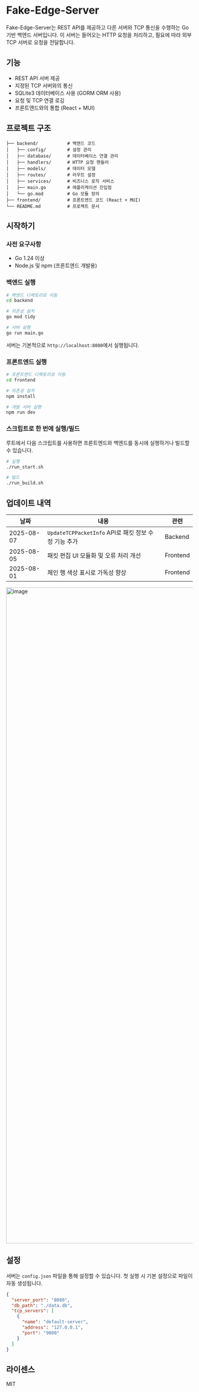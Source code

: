 # Fake-Edge-Server

Fake-Edge-Server는 REST API를 제공하고 다른 서버와 TCP 통신을 수행하는 Go 기반 백엔드 서버입니다. 이 서버는 들어오는 HTTP 요청을 처리하고, 필요에 따라 외부 TCP 서버로 요청을 전달합니다.

## 기능

- REST API 서버 제공
- 지정된 TCP 서버와의 통신
- SQLite3 데이터베이스 사용 (GORM ORM 사용)
- 요청 및 TCP 연결 로깅
- 프론트엔드와의 통합 (React + MUI)

## 프로젝트 구조

```
├── backend/           # 백엔드 코드
│   ├── config/        # 설정 관리
│   ├── database/      # 데이터베이스 연결 관리
│   ├── handlers/      # HTTP 요청 핸들러
│   ├── models/        # 데이터 모델
│   ├── routes/        # 라우트 설정
│   ├── services/      # 비즈니스 로직 서비스
│   ├── main.go        # 애플리케이션 진입점
│   └── go.mod         # Go 모듈 정의
├── frontend/          # 프론트엔드 코드 (React + MUI)
└── README.md          # 프로젝트 문서
```

## 시작하기

### 사전 요구사항

- Go 1.24 이상
- Node.js 및 npm (프론트엔드 개발용)

### 백엔드 실행

```bash
# 백엔드 디렉토리로 이동
cd backend

# 의존성 설치
go mod tidy

# 서버 실행
go run main.go
```

서버는 기본적으로 `http://localhost:8080`에서 실행됩니다.

### 프론트엔드 실행

```bash
# 프론트엔드 디렉토리로 이동
cd frontend

# 의존성 설치
npm install

# 개발 서버 실행
npm run dev
```

### 스크립트로 한 번에 실행/빌드

루트에서 다음 스크립트를 사용하면 프론트엔드와 백엔드를 동시에 실행하거나 빌드할 수 있습니다.

```bash
# 실행
./run_start.sh

# 빌드
./run_build.sh
```

## 업데이트 내역

| 날짜 | 내용 | 관련 |
| --- | --- | --- |
| 2025-08-07 | `UpdateTCPPacketInfo` API로 패킷 정보 수정 기능 추가 | Backend |
| 2025-08-05 | 패킷 편집 UI 모듈화 및 오류 처리 개선 | Frontend |
| 2025-08-01 | 체인 행 색상 표시로 가독성 향상 | Frontend |

<img width="2956" height="1772" alt="image" src="https://github.com/user-attachments/assets/92e65257-af25-42af-9175-3bfc221460a1" />


## 설정

서버는 `config.json` 파일을 통해 설정할 수 있습니다. 첫 실행 시 기본 설정으로 파일이 자동 생성됩니다.

```json
{
  "server_port": "8080",
  "db_path": "./data.db",
  "tcp_servers": [
    {
      "name": "default-server",
      "address": "127.0.0.1",
      "port": "9000"
    }
  ]
}
```

## 라이센스

MIT

